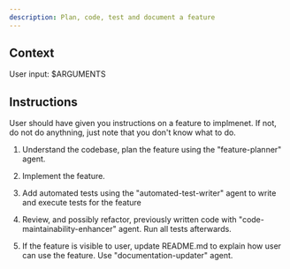 ```yaml
---
description: Plan, code, test and document a feature
---
```


## Context

User input: $ARGUMENTS

## Instructions

User should have given you instructions on a feature to implmenet. If not, do not do anythning, just note that you don't know what to do.

1. Understand the codebase, plan the feature using the "feature-planner" agent.

2. Implement the feature.

3. Add automated tests using the "automated-test-writer" agent to write and execute tests for the feature

4. Review, and possibly refactor, previously written code with "code-maintainability-enhancer" agent. Run all tests afterwards.

6. If the feature is visible to user, update README.md to explain how user can use the feature. Use "documentation-updater" agent.
